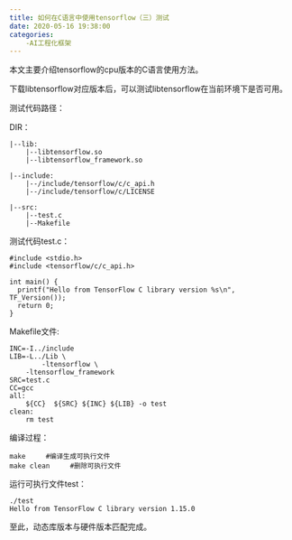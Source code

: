 ```yaml
---
title: 如何在C语言中使用tensorflow（三）测试
date: 2020-05-16 19:38:00
categories:
	-AI工程化框架
---
```


本文主要介绍tensorflow的cpu版本的C语言使用方法。

下载libtensorflow对应版本后，可以测试libtensorflow在当前环境下是否可用。

测试代码路径：

DIR：

    |--lib:
    	|--libtensorflow.so
    	|--libtensorflow_framework.so
    
    |--include:
    	|--/include/tensorflow/c/c_api.h
    	|--/include/tensorflow/c/LICENSE
    
    |--src:
    	|--test.c
    	|--Makefile

测试代码test.c：

```
#include <stdio.h>
#include <tensorflow/c/c_api.h>

int main() {
  printf("Hello from TensorFlow C library version %s\n", TF_Version());
  return 0;
}
```


Makefile文件:

```
INC=-I../include
LIB=-L../Lib \
        -ltensorflow \
	-ltensorflow_framework 
SRC=test.c
CC=gcc
all:
	${CC}  ${SRC} ${INC} ${LIB} -o test
clean:
	rm test
```


编译过程：

```
make     #编译生成可执行文件
make clean     #删除可执行文件
```


运行可执行文件test：

```
./test
Hello from TensorFlow C library version 1.15.0
```


至此，动态库版本与硬件版本匹配完成。 